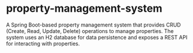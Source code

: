 # property-management-system
A Spring Boot-based property management system that provides CRUD (Create, Read, Update, Delete) operations to manage properties. The system uses an H2 database for data persistence and exposes a REST API for interacting with properties.
